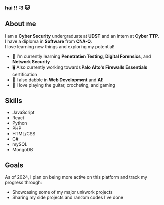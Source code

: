 ### hai !! :3 🐱

## About me
I am a **Cyber Security** undergraduate at **UDST** and an intern at **Cyber TTP**. <br>
I have a diploma in **Software** from **CNA-Q**. <br>
I love learning new things and exploring my potential!
- 🌱 I’m currently learning **Penetration Testing**, **Digital Forensics**, and **Network Security**
- 🖥 Also currently working towards **Palo Alto's Firewalls Essentials** certification
- 🪷 I also dabble in **Web Development** and **AI**!
- 💛 I love playing the guitar, crocheting, and gaming

## Skills
- JavaScript
- React
- Python
- PHP
- HTML/CSS
- C#
- mySQL
- MongoDB

## Goals
As of 2024, I plan on being more active on this platform and track my progress through:
- Showcasing some of my major uni/work projects
- Sharing my side projects and random codes I've done
<!--
**mryvllnv/mryvllnv** is a ✨ _special_ ✨ repository because its `README.md` (this file) appears on your GitHub profile.

- 🔭 I’m currently working on ...
- 👯 I’m looking to collaborate on ...
- 🤔 I’m looking for help with ...
- 💬 Ask me about ...
- 📫 How to reach me: ...
- 😄 Pronouns: ...
- ⚡ Fun fact: ...
-->
